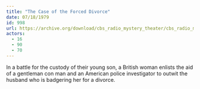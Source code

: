 ```yaml
---
title: "The Case of the Forced Divorce"
date: 07/18/1979
id: 998
url: https://archive.org/download/cbs_radio_mystery_theater/cbs_radio_mystery_theater-0951-1000.zip/cbs_radio_mystery_theater-0951-1000%2Fcbsrmt_0998_the_case_of_the_forced_divorce.mp3
actors:
  - 16
  - 90
  - 70
---
```

In a battle for the custody of their young son, a British woman enlists the aid of a gentleman con man and an American police investigator to outwit the husband who is badgering her for a divorce.